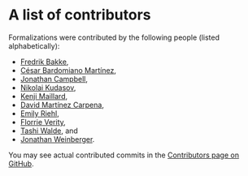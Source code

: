 # A list of contributors

Formalizations were contributed by the following people (listed alphabetically):

- [Fredrik Bakke](https://github.com/fredrik-bakke),
- [César Bardomiano Martínez](https://github.com/cesarbm03),
- [Jonathan Campbell](https://github.com/jonalfcam),
- [Nikolai Kudasov](https://fizruk.github.io/),
- [Kenji Maillard](https://github.com/kyoDralliam),
- [David Martínez Carpena](https://dvmcarpena.com/),
- [Emily Riehl](https://emilyriehl.github.io/),
- [Florrie Verity](https://github.com/floverity),
- [Tashi Walde](https://www.math.cit.tum.de/en/algebra/personen/walde/), and
- [Jonathan Weinberger](https://sites.google.com/view/jonathanweinberger).

You may see actual contributed commits in the
[Contributors page on GitHub](https://github.com/rzk-lang/sHoTT/graphs/contributors).
